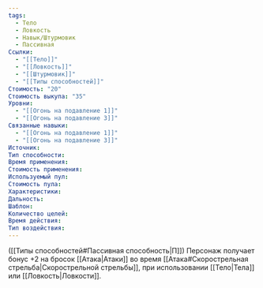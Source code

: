 ```yaml
---
tags:
  - Тело
  - Ловкость
  - Навык/Штурмовик
  - Пассивная
Ссылки:
  - "[[Тело]]"
  - "[[Ловкость]]"
  - "[[Штурмовик]]"
  - "[[Типы способностей]]"
Стоимость: "20"
Стоимость выкупа: "35"
Уровни:
  - "[[Огонь на подавление 1]]"
  - "[[Огонь на подавление 3]]"
Связанные навыки:
  - "[[Огонь на подавление 1]]"
  - "[[Огонь на подавление 3]]"
Источник:
Тип способности:
Время применения:
Стоимость применения:
Используемый пул:
Стоимость пула:
Характеристики:
Дальность:
Шаблон:
Количество целей:
Время действия:
Тип воздействия:
---
```

([[Типы способностей#Пассивная способность|П]]) Персонаж получает бонус +2 на бросок [[Атака|Атаки]] во время [[Атака#Скорострельная стрельба|Скорострельной стрельбы]], при использовании [[Тело|Тела]] или [[Ловкость|Ловкости]]. 